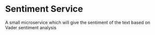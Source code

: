 # Sentiment Service
A small microservice which will give the sentiment of the text based on Vader sentiment analysis